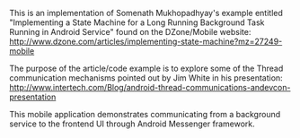 This is an implementation of Somenath Mukhopadhyay's example entitled "Implementing a State Machine for a Long Running Background Task Running in Android Service" found on the DZone/Mobile website: http://www.dzone.com/articles/implementing-state-machine?mz=27249-mobile

The purpose of the article/code example is to explore some of the Thread communication mechanisms pointed out by Jim White in his presentation: http://www.intertech.com/Blog/android-thread-communications-andevcon-presentation

This mobile application demonstrates communicating from a background service to the frontend UI through Android Messenger framework.  